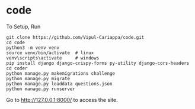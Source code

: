 # code

To Setup, Run <br>

<pre><code>git clone https://github.com/Vipul-Cariappa/code.git
cd code
python3 -m venv venv
source venv/bin/activate  # linux
venv\scripts\activate     # windows
pip install django django-crispy-forms py-utility django-cors-headers
cd coder
python manage.py makemigrations challenge
python manage.py migrate
python manage.py loaddata questions.json
python manage.py runserver
</code></pre>

Go to http://127.0.0.1:8000/ to access the site.

